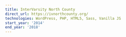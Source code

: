 ```yaml
---
title: InterVarsity North County
direct_url: https://ivnorthcounty.org/
technologies: WordPress, PHP, HTML5, Sass, Vanilla JS
start_year: '2014'
end_year: '2018'
---
```

